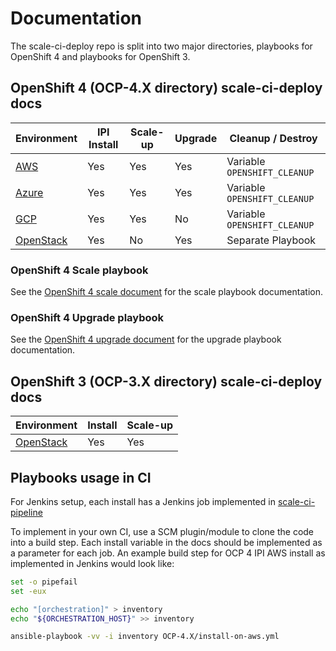 # Documentation

The scale-ci-deploy repo is split into two major directories, playbooks for OpenShift 4 and playbooks for OpenShift 3.

## OpenShift 4 (OCP-4.X directory) scale-ci-deploy docs

| Environment              | IPI Install | Scale-up | Upgrade | Cleanup / Destroy            |
| ------------------------ | ----------- | -------- | ------- | ---------------------------- |
| [AWS](ocp4_aws.md)       | Yes         | Yes      | Yes     | Variable `OPENSHIFT_CLEANUP` |
| [Azure](ocp4_azure.md)   | Yes         | Yes      | Yes     | Variable `OPENSHIFT_CLEANUP` |
| [GCP](ocp4_gcp.md)       | Yes         | Yes      | No      | Variable `OPENSHIFT_CLEANUP` |
| [OpenStack](ocp4_osp.md) | Yes         | No       | Yes     | Separate Playbook            |

### OpenShift 4 Scale playbook

See the [OpenShift 4 scale document](ocp4_scale.md) for the scale playbook documentation.

### OpenShift 4 Upgrade playbook

See the [OpenShift 4 upgrade document](ocp4_upgrade.md) for the upgrade playbook documentation.

## OpenShift 3 (OCP-3.X directory) scale-ci-deploy docs

| Environment              | Install | Scale-up |
| ------------------------ | ------- | -------- |
| [OpenStack](ocp3_osp.md) | Yes     | Yes      |

## Playbooks usage in CI

For Jenkins setup, each install has a Jenkins job implemented in [scale-ci-pipeline](https://github.com/openshift-scale/scale-ci-pipeline)

To implement in your own CI, use a SCM plugin/module to clone the code into a build step. Each install variable in the docs should be implemented as a parameter for each job. An example build step for OCP 4 IPI AWS install as implemented in Jenkins would look like:

```sh
set -o pipefail
set -eux

echo "[orchestration]" > inventory
echo "${ORCHESTRATION_HOST}" >> inventory

ansible-playbook -vv -i inventory OCP-4.X/install-on-aws.yml
```
